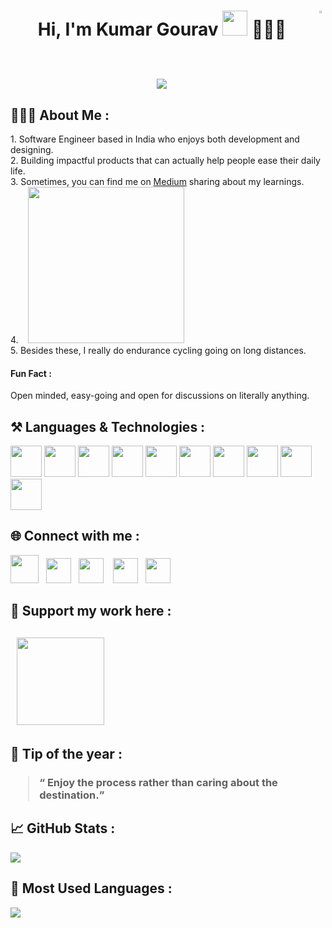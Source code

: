 
<!--**Dwarfstar-099/Dwarfstar-099** is a ✨ _special_ ✨ repository because its `README.md` (this file) appears on your GitHub profile. --!>

<!-- Intro --!>
<h1 align="center"> Hi, I'm Kumar Gourav <img src="https://user-images.githubusercontent.com/78784617/230737748-5eab6fe8-5815-43fe-b0c5-ff09a7d0b635.gif" width="40px"> 👨🏻‍💻 <img align="right" src="https://github.com/k-gourav/k-gourav/assets/78784617/8a5cae7c-dacd-4dbb-a663-bb9efc1af325" target=""width="3.2%">
<br><br>

<!-- Profile Poster --!>
<p align="center"><img align ="center "src="https://github.com/Dwarfstar-099/Dwarfstar-099/assets/78784617/efa8d677-45e2-460b-ae2a-1b365c6c4acb"></p>


<!-- About Me section --!>
<h2> 🙋🏻‍♂️ About Me : </h2>

1. Software Engineer based in India who enjoys both development and designing. </br>
2. Building impactful products that can actually help people ease their daily life.</br>
3. Sometimes, you can find me on <a href="https://medium.com/@gourav2022">Medium</a> sharing about my learnings.</br>
<span>
4. &nbsp &nbsp<img src = "https://user-images.githubusercontent.com/78784617/230198076-83e586a2-0f2a-499d-a5c8-49917a6f5558.jpg" width="250px"></span> </br>
5. Besides these, I really do endurance cycling going on long distances.

<h4>Fun Fact :</h4> Open minded, easy-going and open for discussions on literally anything.

<!-- Tech Skills --!>
<h2> ⚒️ Languages & Technologies :</h2>
<span><img src ="https://user-images.githubusercontent.com/78784617/229757406-8ce071a2-e91e-4f41-a967-dde0ccf019de.svg" width="50px" height="50px">
<img src ="https://user-images.githubusercontent.com/78784617/229757727-a4e23191-e934-4bb4-8b2d-577febe968f5.svg" width="50px" height="50px">
<img src ="https://user-images.githubusercontent.com/78784617/229759217-fd300475-698d-4a95-89a0-ffc398ec87d0.svg" width="50px" height="50px">
<img src="https://user-images.githubusercontent.com/78784617/229760536-a45c8a76-5a3b-4d2b-8ff4-a88e2706d619.svg" width="50px" height="50px">
<img src= "https://user-images.githubusercontent.com/78784617/229764016-f92adbd0-84c3-4af0-b26c-abc4b7721ffc.svg" width="50px" height="50px">
<img src= "https://user-images.githubusercontent.com/78784617/229829107-0ed4bdf2-9349-4e3f-ba82-ef78a63491f6.png" width="50px" height="50px">
<img src= "https://user-images.githubusercontent.com/78784617/229761105-77f7ad6c-4819-4c6b-9f19-850bd661687b.svg" width="50px" height="50px">
<img src="https://user-images.githubusercontent.com/78784617/229761812-a1ad001b-1c19-4add-a32a-f3b3e1fb3544.svg" width="50px" height="50px">
<img src= "https://user-images.githubusercontent.com/78784617/229762435-3aa8df21-382d-462e-8041-27e7faadde9c.svg" width="50px" height="50px">
<img src= "https://user-images.githubusercontent.com/78784617/229763566-ac00e56a-b8ec-4e9f-92c8-b23c95465cfe.svg" width="50px" height="50px">
</span>

<!-- Social Media Handles --!>
<h2> 🌐 Connect with me :</h2>

<a href="https://www.linkedin.com/in/gourav-me/"><img src ="https://user-images.githubusercontent.com/78784617/229765486-3364fe55-f45f-4b51-a2bc-b2bc721f8286.svg"
 width="45px" height="45px"></a> &nbsp
<a href="https://twitter.com/dwarfstar99"><img src="https://user-images.githubusercontent.com/78784617/229769750-177a71de-d1d1-4d0e-905f-bdd423a48ecd.svg"
width="40px" height="40px"></a> &nbsp
<a href="https://medium.com/@gourav2022"><img src="https://user-images.githubusercontent.com/78784617/229768482-62103fde-ec8b-4d4a-9a97-4e8375b89367.png"
width="40px" height="40px"></a> &nbsp&nbsp
<a href="https://www.youtube.com/channel/UCgqIoIDUrmtjvmkAcRJFCKw"><img src ="https://user-images.githubusercontent.com/78784617/229769406-508f158b-a39f-437c-9bfc-298fcbb8d5cc.svg" width="40px" height="40px"></a>&nbsp&nbsp
<a href="https://open.spotify.com/user/tpwn3jir4xjybhpj4ycvbzpqq?si=c6fbd9b81ef84d4f"><img src= "https://user-images.githubusercontent.com/78784617/229773911-4eba06bc-551a-49db-b984-51da3594b6f1.svg" width="40px" height="40px"></a>


<!-- Contribute to my work --!>
<h2> 🎀 Support my work here :<h2>
&nbsp <a href="https://www.buymeacoffee.com/kgourav"><img src="https://user-images.githubusercontent.com/78784617/229777757-4d24ef2a-2072-4d30-8e89-6ebc1fb35c56.svg"
 width="140"></a></br>
 

 <!-- Thought --!>
<h2> 💭 Tip of the year : </h2>
<h3><blockquote><q> Enjoy the process rather than caring about the destination.</q></blockquote></h3>




<h2> 📈 GitHub Stats : </h2>
<img src="https://github-readme-stats.vercel.app/api?username=k-gourav&showicons=true&theme=transparent">
 
<h2> 🎯 Most Used Languages : </h2>
<img src="https://github-readme-stats.vercel.app/api/top-langs/?username=k-gourav&layout=compact&theme=transparent">






